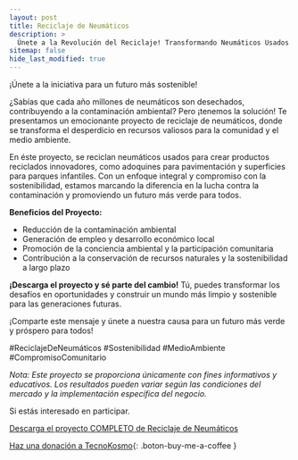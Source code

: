 ```yaml
---
layout: post
title: Reciclaje de Neumáticos
description: >
  Únete a la Revolución del Reciclaje! Transformando Neumáticos Usados en Adoquines
sitemap: false
hide_last_modified: true
---
```


¡Únete a la iniciativa para un futuro más sostenible!

¿Sabías que cada año millones de neumáticos son desechados, contribuyendo a la contaminación ambiental? Pero ¡tenemos la solución! Te presentamos un emocionante proyecto de reciclaje de neumáticos, donde se transforma el desperdicio en recursos valiosos para la comunidad y el medio ambiente.

En éste proyecto, se reciclan neumáticos usados para crear productos reciclados innovadores, como adoquines para pavimentación y superficies para parques infantiles. Con un enfoque integral y compromiso con la sostenibilidad, estamos marcando la diferencia en la lucha contra la contaminación y promoviendo un futuro más verde para todos.

**Beneficios del Proyecto:**
- Reducción de la contaminación ambiental
- Generación de empleo y desarrollo económico local
- Promoción de la conciencia ambiental y la participación comunitaria
- Contribución a la conservación de recursos naturales y la sostenibilidad a largo plazo

**¡Descarga el proyecto y sé parte del cambio!** Tú, puedes transformar los desafíos en oportunidades y construir un mundo más limpio y sostenible para las generaciones futuras.

¡Comparte este mensaje y únete a nuestra causa para un futuro más verde y próspero para todos!

#ReciclajeDeNeumáticos #Sostenibilidad #MedioAmbiente #CompromisoComunitario

*Nota: Este proyecto se proporciona únicamente con fines informativos y educativos. Los resultados pueden variar según las condiciones del mercado y la implementación específica del negocio.*

Si estás interesado en participar.

[Descarga el proyecto COMPLETO de Reciclaje de Neumáticos](https://www.dropbox.com/scl/fo/vv3dpf7f6faho85yy2vbb/h?rlkey=yzf0daflqiu1ltxq1ej364z71&dl=0)

[Haz una donación a TecnoKosmo](https://www.buymeacoffee.com/nain.taleb){: .boton-buy-me-a-coffee }

<object data="../reciclajeNeumaticos.pdf" width="100%" height="600" type='application/pdf'></object>